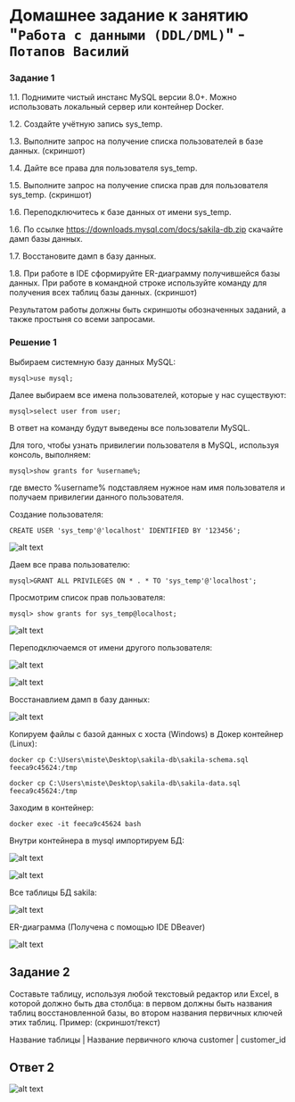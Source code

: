 # Домашнее задание к занятию "`Работа с данными (DDL/DML)`" - `Потапов Василий`


### Задание 1

1.1. Поднимите чистый инстанс MySQL версии 8.0+. Можно использовать локальный сервер или контейнер Docker.

1.2. Создайте учётную запись sys_temp.

1.3. Выполните запрос на получение списка пользователей в базе данных. (скриншот)

1.4. Дайте все права для пользователя sys_temp.

1.5. Выполните запрос на получение списка прав для пользователя sys_temp. (скриншот)

1.6. Переподключитесь к базе данных от имени sys_temp.

1.6. По ссылке https://downloads.mysql.com/docs/sakila-db.zip скачайте дамп базы данных.

1.7. Восстановите дамп в базу данных.

1.8. При работе в IDE сформируйте ER-диаграмму получившейся базы данных. При работе в командной строке используйте команду для получения всех таблиц базы данных. (скриншот)

Результатом работы должны быть скриншоты обозначенных заданий, а также простыня со всеми запросами.

### Решение 1

Выбираем системную базу данных MySQL:

`mysql>use mysql;`

Далее выбираем все имена пользователей, которые у нас существуют:

`mysql>select user from user;`

В ответ на команду будут выведены все пользователи MySQL.

Для того, чтобы узнать привилегии пользователя в MySQL, используя консоль, выполняем:

`mysql>show grants for %username%;`

где вместо %username% подставляем нужное нам имя пользователя и получаем привилегии данного пользователя.

Cоздание пользователя:

`CREATE USER 'sys_temp'@'localhost' IDENTIFIED BY '123456';`

![alt text](https://github.com/mistermedved01/devops-netology/blob/master/12-02-sdb/img/01.jpg)

Даем все права пользователю:

`mysql>GRANT ALL PRIVILEGES ON * . * TO 'sys_temp'@'localhost';`

Просмотрим список прав пользователя:

`mysql> show grants for sys_temp@localhost;`

![alt text](https://github.com/mistermedved01/devops-netology/blob/master/12-02-sdb/img/02.jpg)

Переподключаемся от имени другого пользователя:

![alt text](https://github.com/mistermedved01/devops-netology/blob/master/12-02-sdb/img/03.jpg)

![alt text](https://github.com/mistermedved01/devops-netology/blob/master/12-02-sdb/img/04.jpg)

Восстанавлием дамп в базу данных:

![alt text](https://github.com/mistermedved01/devops-netology/blob/master/12-02-sdb/img/05.jpg)

Копируем файлы с базой данных с хоста (Windows) в Докер контейнер (Linux):

`docker cp C:\Users\miste\Desktop\sakila-db\sakila-schema.sql feeca9c45624:/tmp`

`docker cp C:\Users\miste\Desktop\sakila-db\sakila-data.sql feeca9c45624:/tmp`

Заходим в контейнер:

`docker exec -it feeca9c45624 bash`

Внутри контейнера в mysql импортируем БД:

![alt text](https://github.com/mistermedved01/devops-netology/blob/master/12-02-sdb/img/06.jpg)

![alt text](https://github.com/mistermedved01/devops-netology/blob/master/12-02-sdb/img/07.jpg)

Все таблицы БД sakila:

![alt text](https://github.com/mistermedved01/devops-netology/blob/master/12-02-sdb/img/08.jpg)

ER-диаграмма (Получена с помощью IDE DBeaver)

![alt text](https://github.com/mistermedved01/devops-netology/blob/master/12-02-sdb/img/10.jpg)

## Задание 2

Составьте таблицу, используя любой текстовый редактор или Excel, в которой должно быть два столбца: в первом должны быть названия таблиц восстановленной базы, во втором названия первичных ключей этих таблиц. Пример: (скриншот/текст)

Название таблицы | Название первичного ключа
customer         | customer_id

## Ответ 2

![alt text](https://github.com/mistermedved01/devops-netology/blob/master/12-02-sdb/img/09.jpg)
